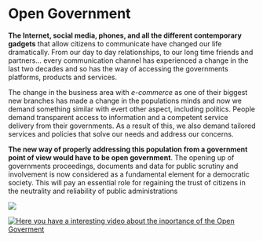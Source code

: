 # Open Government

**The Internet, social media, phones, and all the different contemporary gadgets** that allow citizens to communicate have changed our life dramatically. From our day to day relationships, to our long time friends and partners... every communication channel has experienced a change in the last two decades and so has the way of accessing the governments platforms, products and services.

The change in the business area with _e-commerce_ as one of their biggest new branches has made a change in the populations minds and now we demand something similar with evert other aspect, including politics. People demand transparent access to information and a competent service delivery from their governments. As a result of this, we also demand tailored services and policies that solve our needs and address our concerns.  

**The new way of properly addressing this population from a government point of view would have to be open government**. The opening up of governments proceedings, documents and data for public scrutiny and involvement is now considered as a fundamental element for a democratic society. This will pay an essential role for regaining the trust of citizens in the neutrality and reliability of public administrations

<a href="https://veritasonline.com.mx/wp-content/uploads/2013/10/consejoad1-680x365_c.jpg"><img src="https://veritasonline.com.mx/wp-content/uploads/2013/10/consejoad1-680x365_c.jpg" /></a>

[![Here you have a interesting video about the inportance of the Open Goverment](https://img.youtube.com/vi/KzDE7D52zlA/0.jpg)](https://www.youtube.com/watch?v=KzDE7D52zlA)

